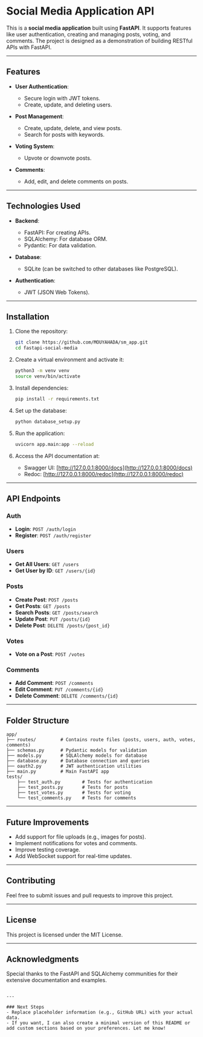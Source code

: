 # Social Media Application API

This is a **social media application** built using **FastAPI**. It supports features like user authentication, creating and managing posts, voting, and comments. The project is designed as a demonstration of building RESTful APIs with FastAPI.

---

## Features

- **User Authentication**: 
  - Secure login with JWT tokens.
  - Create, update, and deleting users.

- **Post Management**: 
  - Create, update, delete, and view posts.
  - Search for posts with keywords.

- **Voting System**: 
  - Upvote or downvote posts.

- **Comments**: 
  - Add, edit, and delete comments on posts.

---

## Technologies Used

- **Backend**: 
  - FastAPI: For creating APIs.
  - SQLAlchemy: For database ORM.
  - Pydantic: For data validation.

- **Database**: 
  - SQLite (can be switched to other databases like PostgreSQL).

- **Authentication**: 
  - JWT (JSON Web Tokens).

---

## Installation

1. Clone the repository:
   ```bash
   git clone https://github.com/MOUYAHADA/sm_app.git
   cd fastapi-social-media
   ```

2. Create a virtual environment and activate it:
   ```bash
   python3 -m venv venv
   source venv/bin/activate
   ```

3. Install dependencies:
   ```bash
   pip install -r requirements.txt
   ```

4. Set up the database:
   ```bash
   python database_setup.py
   ```

5. Run the application:
   ```bash
   uvicorn app.main:app --reload
   ```

6. Access the API documentation at:
   - Swagger UI: [http://127.0.0.1:8000/docs](http://127.0.0.1:8000/docs)
   - Redoc: [http://127.0.0.1:8000/redoc](http://127.0.0.1:8000/redoc)

---

## API Endpoints

### **Auth**

- **Login**: `POST /auth/login`
- **Register**: `POST /auth/register`

### **Users**

- **Get All Users**: `GET /users`
- **Get User by ID**: `GET /users/{id}`

### **Posts**

- **Create Post**: `POST /posts`
- **Get Posts**: `GET /posts`
- **Search Posts**: `GET /posts/search`
- **Update Post**: `PUT /posts/{id}`
- **Delete Post**: `DELETE /posts/{post_id}`

### **Votes**

- **Vote on a Post**: `POST /votes`

### **Comments**

- **Add Comment**: `POST /comments`
- **Edit Comment**: `PUT /comments/{id}`
- **Delete Comment**: `DELETE /comments/{id}`

---

## Folder Structure

```
app/
├── routes/         # Contains route files (posts, users, auth, votes, comments)
├── schemas.py      # Pydantic models for validation
├── models.py       # SQLAlchemy models for database
├── database.py     # Database connection and queries
├── oauth2.py       # JWT authentication utilities
├── main.py         # Main FastAPI app
tests/
    ├── test_auth.py        # Tests for authentication
    ├── test_posts.py       # Tests for posts
    ├── test_votes.py       # Tests for voting
    └── test_comments.py    # Tests for comments
```

---

## Future Improvements

- Add support for file uploads (e.g., images for posts).
- Implement notifications for votes and comments.
- Improve testing coverage.
- Add WebSocket support for real-time updates.

---

## Contributing

Feel free to submit issues and pull requests to improve this project. 

---

## License

This project is licensed under the MIT License.

---

## Acknowledgments

Special thanks to the FastAPI and SQLAlchemy communities for their extensive documentation and examples.
```

---

### Next Steps
- Replace placeholder information (e.g., GitHub URL) with your actual data.
- If you want, I can also create a minimal version of this README or add custom sections based on your preferences. Let me know!